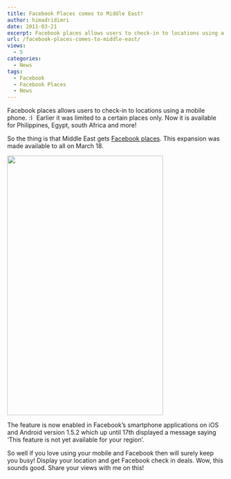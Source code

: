 ```yaml
---
title: Facebook Places comes to Middle East!
author: himadridimri
date: 2011-03-21
excerpt: Facebook places allows users to check-in to locations using a mobile phone. :) Earlier it was limited to a certain places only. Now it is available for Philippines, Egypt, south Africa and more!
url: /facebook-places-comes-to-middle-east/
views:
  - 5
categories:
  - News
tags:
  - Facebook
  - Facebook Places
  - News
---
```

Facebook places allows users to check-in to locations using a mobile phone. <img src="http://devilsworkshop.org/wp-includes/images/smilies/simple-smile.png" alt=":)" class="wp-smiley" style="height: 1em; max-height: 1em;" /> Earlier it was limited to a certain places only. Now it is available for Philippines, Egypt, south Africa and more!

So the thing is that Middle East gets <a href="http://www.tech-wd.com/wd/2011/03/19/facebook-places-places/" onclick="_gaq.push(['_trackEvent', 'outbound-article', 'http://www.tech-wd.com/wd/2011/03/19/facebook-places-places/', 'Facebook places']);" >Facebook places</a>. This expansion was made available to all on March 18.

[<img class="alignnone size-large wp-image-6275" src="http://cdn.devilsworkshop.org/files/2011/03/Facebook-Places-360x600.jpg" alt="" width="360" height="600" />][1]

The feature is now enabled in Facebook’s smartphone applications on iOS and Android version 1.5.2 which up until 17th displayed a message saying ‘This feature is not yet available for your region’.

So well if you love using your mobile and Facebook then will surely keep you busy! Display your location and get Facebook check in deals. Wow, this sounds good. Share your views with me on this!

 [1]: http://cdn.devilsworkshop.org/files/2011/03/Facebook-Places.jpg
